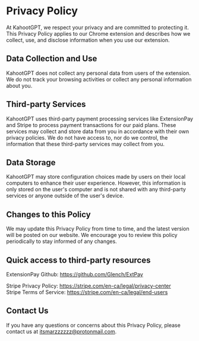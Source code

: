 # Privacy Policy

At KahootGPT, we respect your privacy and are committed to protecting it. This Privacy Policy applies to our Chrome extension and describes how we collect, use, and disclose information when you use our extension.

## Data Collection and Use
KahootGPT does not collect any personal data from users of the extension. We do not track your browsing activities or collect any personal information about you.

## Third-party Services
KahootGPT uses third-party payment processing services like ExtensionPay and Stripe to process payment transactions for our paid plans. These services may collect and store data from you in accordance with their own privacy policies. We do not have access to, nor do we control, the information that these third-party services may collect from you.

## Data Storage
KahootGPT may store configuration choices made by users on their local computers to enhance their user experience. However, this information is only stored on the user's computer and is not shared with any third-party services or anyone outside of the user's device.

## Changes to this Policy
We may update this Privacy Policy from time to time, and the latest version will be posted on our website. We encourage you to review this policy periodically to stay informed of any changes.

## Quick access to third-party resources

ExtensionPay Github: https://github.com/Glench/ExtPay

Stripe Privacy Policy: https://stripe.com/en-ca/legal/privacy-center  
Stripe Terms of Service: https://stripe.com/en-ca/legal/end-users

## Contact Us
If you have any questions or concerns about this Privacy Policy, please contact us at itsmarzzzzzz@protonmail.com.